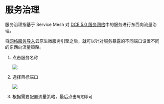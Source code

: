 # 服务治理

服务治理指基于 Service Mesh 对 [DCE 5.0 服务网格](../../mspider/intro/what.md)中的服务进行东西向流量治理。

将[网格服务导入](service.md)云原生微服务引擎之后，就可以针对服务暴露的不同端口设置不同的东西向流量策略。

1. 点击服务名称

    ![](https://docs.daocloud.io/daocloud-docs-images/docs/zh/docs/skoala/images/cloudms-traffic01.png)

2. 选择目标端口

    ![](https://docs.daocloud.io/daocloud-docs-images/docs/zh/docs/skoala/images/cloudms-traffic02.png)

3. 根据需要配置流量策略，最后点击`确定`即可

<!--关于各个策略的具体说明，待后续补充-->
